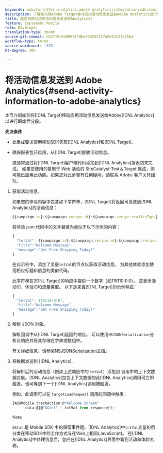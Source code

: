 ```yaml
---
keywords: mobile;tntVal;analytics;adobe analytics;integration;sdk;mobile sdk;
description: 了解如何将Adobe Target移动应用活动信息发送到Adobe Analytics进行临时后细分。
title: 能否将移动应用活动信息发送到Analytics?
feature: Implement Mobile
role: Developer
translation-type: tm+mt
source-git-commit: bb27f6e540998f7dbe7642551f7a5013f2fd25b4
workflow-type: tm+mt
source-wordcount: '376'
ht-degree: 30%

---
```



# 将活动信息发送到 Adobe Analytics{#send-activity-information-to-adobe-analytics}

本节介绍如何将[!DNL Target]移动应用活动信息发送给Adobe[!DNL Analytics]以进行即席后分段。

**先决条件**

* 此集成要求使用移动SDK实现[!DNL Analytics]和[!DNL Target]。
* 确保报表包已启用，从[!DNL Target]接收活动信息。

   这通常通过将[!DNL Target]客户端代码添加到[!DNL Analytics]报表包来完成。 如果您使用的是用于 Web 活动的 SiteCatalyst-Test＆Target 集成，则可能已启用此功能。如果您对此步骤有任何疑问，请联系 Adobe 客户关怀团队。

1. 获取活动信息。

   如果您的体验内容中包含如下字符串，[!DNL Target]将返回可发送到[!DNL Analytics]的活动信息：

   ```javascript
   ${campaign.id}:${campaign.recipe.id}:${campaign.recipe.trafficType}
   ```

   将体验 json 代码中的文本替换为类似于以下示例的内容：

   ```javascript
   { 
     "tntVal": ${campaign.id}:${campaign.recipe.id}:${campaign.recipe.trafficType}", 
     "title":"Welcome Message", 
     "message":"Get Free Shipping Today!" 
   }
   ```

   在此示例中，添加了变量`tntVal`的节点以获取活动信息。 为其他体验添加使用相应标题和信息的类似代码。

   此字符串在[!DNL Target]的响应中提供一个数字（如115110:0:0）。 这表示活动ID、体验ID和流量类型。 以下是来自[!DNL Target]的示例响应：

   ```javascript
   { 
     "tntVal": 115110:0:0", 
     "title":"Welcome Message", 
     "message":"Get Free Shipping Today!" 
   }
   ```

1. 解析 JSON 对象。

   解析回调中从[!DNL Target]返回的响应。 可以使用`NSJSONSerialization`分析此响应并将其存储在字典或数组中。

   有关详细信息，请参阅[NSJSONSerialization文档](https://developer.apple.com/library/ios/documentation/Foundation/Reference/NSJSONSerialization_Class/#//apple_ref/occ/clm/NSJSONSerialization/JSONObjectWithData:options:error)。

1. 将数据发送到 [!DNL Analytics].

   将解析后的活动信息（例如上述响应中的 `tntVal`）添加到 调用中的上下文数据对象。[!DNL Analytics]包含上下文数据的此[!DNL Analytics]调用可立即触发，也可等到下一个[!DNL Analytics]调用被触发。

   例如，此调用可以在 `targetLoadRequest` 调用的回调中触发：

   ```javascript
   [ADBMobile trackAction:@"Welcome Screen"  
         data:@{@"&&tnt" : tntVal from response}];
   ```

   >[!NOTE]
   >
   >`&&tnt` 是 Mobile SDK 中的保留事件键。[!DNL Analytics]中`tntVal`变量的后分类在移动SDK中的工作方式与在Web上相同(JavaScript)。 在[!DNL Analytics]中处理信息后，您应在[!DNL Analytics]界面中看到活动和体验名称。

